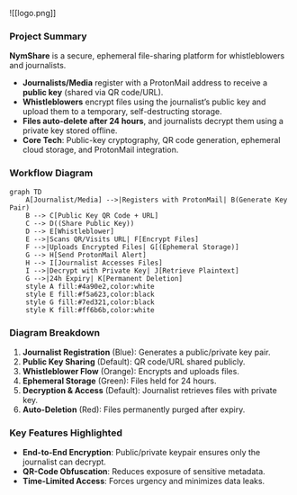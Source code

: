 ![[logo.png]]

### **Project Summary**  
**NymShare** is a secure, ephemeral file-sharing platform for whistleblowers and journalists.  
- **Journalists/Media** register with a ProtonMail address to receive a **public key** (shared via QR code/URL).  
- **Whistleblowers** encrypt files using the journalist’s public key and upload them to a temporary, self-destructing storage.  
- **Files auto-delete after 24 hours**, and journalists decrypt them using a private key stored offline.  
- **Core Tech**: Public-key cryptography, QR code generation, ephemeral cloud storage, and ProtonMail integration.  


### **Workflow Diagram**  
```mermaid
graph TD
    A[Journalist/Media] -->|Registers with ProtonMail| B(Generate Key Pair)
    B --> C[Public Key QR Code + URL]
    C --> D((Share Public Key))
    D --> E[Whistleblower]
    E -->|Scans QR/Visits URL| F[Encrypt Files]
    F -->|Uploads Encrypted Files| G[(Ephemeral Storage)]
    G --> H[Send ProtonMail Alert]
    H --> I[Journalist Accesses Files]
    I -->|Decrypt with Private Key| J[Retrieve Plaintext]
    G -->|24h Expiry| K[Permanent Deletion]
    style A fill:#4a90e2,color:white
    style E fill:#f5a623,color:black
    style G fill:#7ed321,color:black
    style K fill:#ff6b6b,color:white
```



### **Diagram Breakdown**  
1. **Journalist Registration** (Blue): Generates a public/private key pair.  
2. **Public Key Sharing** (Default): QR code/URL shared publicly.  
3. **Whistleblower Flow** (Orange): Encrypts and uploads files.  
4. **Ephemeral Storage** (Green): Files held for 24 hours.  
5. **Decryption & Access** (Default): Journalist retrieves files with private key.  
6. **Auto-Deletion** (Red): Files permanently purged after expiry.  


### **Key Features Highlighted**  
- **End-to-End Encryption**: Public/private keypair ensures only the journalist can decrypt.  
- **QR-Code Obfuscation**: Reduces exposure of sensitive metadata.  
- **Time-Limited Access**: Forces urgency and minimizes data leaks.  



